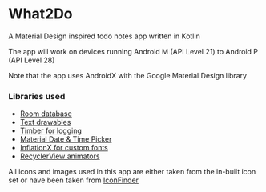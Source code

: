 # What2Do

A Material Design inspired todo notes app written in Kotlin

The app will work on devices running Android M (API Level 21) to Android P (API Level 28)

Note that the app uses AndroidX with the Google Material Design library

### Libraries used
* [Room database](https://developer.android.com/topic/libraries/architecture/room)
* [Text drawables](https://github.com/amulyakhare/TextDrawable)
* [Timber for logging](https://github.com/JakeWharton/timber)
* [Material Date & Time Picker](https://github.com/wdullaer/MaterialDateTimePicker)
* [InflationX for custom fonts](https://github.com/InflationX/Calligraphy)
* [RecyclerView animators](https://github.com/wasabeef/recyclerview-animators)

All icons and images used in this app are either taken from the in-built icon set or have been taken from [IconFinder](https://www.iconfinder.com/)
